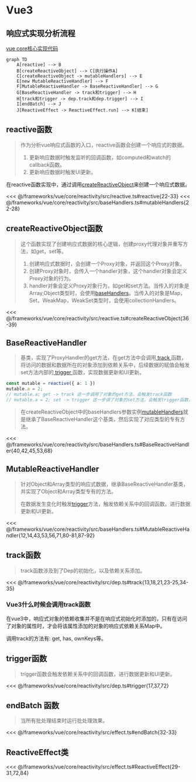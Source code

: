 # Vue3

## 响应式实现分析流程

[vue core核心实现代码](https://github.com/vuejs/core)

```mermaid
graph TD
    A[reactive] --> B
    B[createReactiveObject] --> C[执行操作A]
    C[createReactiveObject -> mutableHandlers] --> E
    E[new MutableReactiveHandler] --> F
    F[MutableReactiveHandler -> BaseReactiveHandler] --> G
    G[BaseReactiveHandler -> track和trigger] --> H
    H[track和trigger -> dep.track和dep.trigger] --> I
    I[endBatch] --> J
    J[ReactiveEffect -> ReactiveEffect.run] --> K[结束]
```
## reactive函数

> 作为分析vue响应式函数的入口，reactive函数会创建一个响应式的数据。
> 1. 更新响应数据时触发监听的回调函数，如computed和watch的callback函数。
> 2. 更新响应数据时触发UI更新。

在reactive函数实现中，通过调用[createReactiveObject](#createreactiveobject函数)来创建一个响应式数据。

<<< @/frameworks/vue/core/reactivity/src/reactive.ts#reactive{22-33}
<<< @/frameworks/vue/core/reactivity/src/baseHandlers.ts#mutableHandlers{22-28}

## createReactiveObject函数

> 这个函数实现了创建响应式数据的核心逻辑，创建proxy代理对象并重写方法，如get，set等。
> 
> 1. 创建响应式数据时，会创建一个Proxy对象，并返回这个Proxy对象。
> 2. 创建Proxy对象时，会传入一个handler对象，这个handler对象会定义Proxy对象的行为。
> 3. handler对象会定义Proxy对象行为，如get和set方法。当传入的对象是Array,Object类型时，会使用[baseHandlers](#BaseReactiveHandler)。当传入的对象是Map，Set，WeakMap，WeakSet类型时，会使用collectionHandlers。

<<< @/frameworks/vue/core/reactivity/src/reactive.ts#createReactiveObject{36-39}

## BaseReactiveHandler

> 基类，实现了ProxyHandler的get方法，在get方法中会调用[ track ](#track函数)函数，将访问的数据和数据所在的对象添加到依赖关系中，后续数据的赋值会触发set方法内部的[ trigger ](#trigger函数)函数，实现数据更新和UI更新。

```ts
const mutable = reactive({ a: 1 })
mutable.a = 2;
// mutable.a; get -> track 这一步调用了对象的get方法，会触发track函数
// mutable.a = 2; set -> trigger 这一步调了对象的set方法，会触发trigger函数，触发依赖关系中的回调函数。
```

> 在createReactiveObject中的baseHandlers参数实例[mutableHandlers](#mutablereactivehandler)就是继承了BaseReactiveHandler这个基类，然后实现了对应类型的专有方法。

<<< @/frameworks/vue/core/reactivity/src/baseHandlers.ts#BaseReactiveHandler{40,42,45,53,68}

## MutableReactiveHandler

> 针对Object和Array类型的响应式数据，继承BaseReactiveHandler基类，并实现了Object和Array类型专有的方法。
>
> 在数据发生变化时触发[trigger](#trigger函数)方法，触发依赖关系中的回调函数。进行数据更新和UI更新。

<<< @/frameworks/vue/core/reactivity/src/baseHandlers.ts#MutableReactiveHandler{12,14,43,53,56,71,80-81,87-92}

## track函数

> track函数涉及到了Dep的初始化，以及依赖关系添加。

<<< @/frameworks/vue/core/reactivity/src/dep.ts#track{13,18,21,23-25,34-35}

### Vue3什么时候会调用track函数

在vue3中，响应式对象的依赖收集并不是在响应式初始化时添加的，只有在访问了对象的属性时，才会将该属性添加的对象的响应式依赖关系Map中。

调用track的方法有: get, has, ownKeys等。

## trigger函数

> trigger函数会触发依赖关系中的回调函数，进行数据更新和UI更新。

<<< @/frameworks/vue/core/reactivity/src/dep.ts#trigger{17,37,72}

## endBatch 函数

> 当所有批处理结束时运行批处理效果。

<<< @/frameworks/vue/core/reactivity/src/effect.ts#endBatch{32-33}

## ReactiveEffect类

<<< @/frameworks/vue/core/reactivity/src/effect.ts#ReactiveEffect{29-31,72,84}
